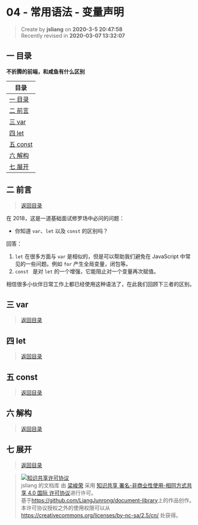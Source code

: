 04 - 常用语法 - 变量声明
===

> Create by **jsliang** on **2020-3-5 20:47:58**  
> Recently revised in **2020-03-07 13:32:07**

## <a name="chapter-one" id="chapter-one"></a>一 目录

**不折腾的前端，和咸鱼有什么区别**

| 目录 |
| --- | 
| [一 目录](#chapter-one) | 
| <a name="catalog-chapter-two" id="catalog-chapter-two"></a>[二 前言](#chapter-two) |
| <a name="catalog-chapter-three" id="catalog-chapter-three"></a>[三 var](#chapter-three) |
| <a name="catalog-chapter-four" id="catalog-chapter-four"></a>[四 let](#chapter-four) |
| <a name="catalog-chapter-five" id="catalog-chapter-five"></a>[五 const](#chapter-five) |
| <a name="catalog-chapter-six" id="catalog-chapter-six"></a>[六 解构](#chapter-six) |
| <a name="catalog-chapter-seven" id="catalog-chapter-seven"></a>[七 展开](#chapter-seven) |

## <a name="chapter-two" id="chapter-two"></a>二 前言

> [返回目录](#chapter-one)

在 2018，这是一道基础面试修罗场中必问的问题：

* 你知道 `var`、`let` 以及 `const` 的区别吗？

回答：

1. `let` 在很多方面与 `var` 是相似的，但是可以帮助我们避免在 JavaScript 中常见的一些问题。例如 `for` 产生全局变量，闭包等。
2. `const ` 是对 `let` 的一个增强，它能阻止对一个变量再次赋值。

相信很多小伙伴日常工作上都已经使用这种语法了，在此我们回顾下三者的区别。

## <a name="chapter-three" id="chapter-three"></a>三 var

> [返回目录](#chapter-one)



## <a name="chapter-four" id="chapter-four"></a>四 let

> [返回目录](#chapter-one)



## <a name="chapter-five" id="chapter-five"></a>五 const

> [返回目录](#chapter-one)



## <a name="chapter-six" id="chapter-six"></a>六 解构

> [返回目录](#chapter-one)



## <a name="chapter-seven" id="chapter-seven"></a>七 展开

> [返回目录](#chapter-one)



> <a rel="license" href="http://creativecommons.org/licenses/by-nc-sa/4.0/"><img alt="知识共享许可协议" style="border-width:0" src="https://i.creativecommons.org/l/by-nc-sa/4.0/88x31.png" /></a><br /><span xmlns:dct="http://purl.org/dc/terms/" property="dct:title">jsliang 的文档库</span> 由 <a xmlns:cc="http://creativecommons.org/ns#" href="https://github.com/LiangJunrong/document-library" property="cc:attributionName" rel="cc:attributionURL">梁峻荣</a> 采用 <a rel="license" href="http://creativecommons.org/licenses/by-nc-sa/4.0/">知识共享 署名-非商业性使用-相同方式共享 4.0 国际 许可协议</a>进行许可。<br />基于<a xmlns:dct="http://purl.org/dc/terms/" href="https://github.com/LiangJunrong/document-library" rel="dct:source">https://github.com/LiangJunrong/document-library</a>上的作品创作。<br />本许可协议授权之外的使用权限可以从 <a xmlns:cc="http://creativecommons.org/ns#" href="https://creativecommons.org/licenses/by-nc-sa/2.5/cn/" rel="cc:morePermissions">https://creativecommons.org/licenses/by-nc-sa/2.5/cn/</a> 处获得。

